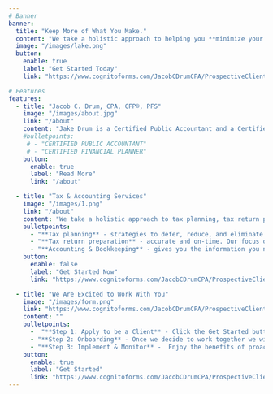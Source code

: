 ```yaml
---
# Banner
banner:
  title: "Keep More of What You Make."
  content: "We take a holistic approach to helping you **minimize your taxes and reach your financial goals.** We provide tax preparation and accounting services for small business owners, real estate investors, and anyone looking to reach financial independence."
  image: "/images/lake.png"
  button:
    enable: true
    label: "Get Started Today"
    link: "https://www.cognitoforms.com/JacobCDrumCPA/ProspectiveClientQuestionnaire"

# Features
features:
  - title: "Jacob C. Drum, CPA, CFP®, PFS"
    image: "/images/about.jpg"
    link: "/about"
    content: "Jake Drum is a Certified Public Accountant and a Certified Financial Planner® with vast experience in public accounting, tax advisory, and financial planning. His vision in founding Lakeview Tax Advisors is to build lifelong relationships with his clients and help them reach their financial goals. Lakeview focuses on clients who want to reach financial independence through entrepreneurship, real estate, and investing."
    #bulletpoints:
     # - "CERTIFIED PUBLIC ACCOUNTANT"
     # - "CERTIFIED FINANCIAL PLANNER"
    button:
      enable: true
      label: "Read More"
      link: "/about"

  - title: "Tax & Accounting Services"
    image: "/images/1.png"
    link: "/about"
    content: "We take a holistic approach to tax planning, tax return preparation, and accounting services."
    bulletpoints:
      - "**Tax planning** - strategies to defer, reduce, and eliminate taxes. We take a proactive approach to planning for the future to help you reach your financial goals."
      - "**Tax return preparation** - accurate and on-time. Our focus on tax planning and utilizing technology makes tax filing a simple process."
      - "**Accounting & Bookkeeping** - gives you the information you need to make strategic decisions, so you can focus on running your business."
    button:
      enable: false
      label: "Get Started Now"
      link: "https://www.cognitoforms.com/JacobCDrumCPA/ProspectiveClientQuestionnaire"

  - title: "We Are Excited to Work With You"
    image: "/images/form.png"
    link: "https://www.cognitoforms.com/JacobCDrumCPA/ProspectiveClientQuestionnaire"
    content: ""
    bulletpoints:
      -  "**Step 1: Apply to be a Client** - Click the Get Started button below to fill out an interest form. We will schedule a time to connect and ensure we are a good fit to work together."  
      - "**Step 2: Onboarding** - Once we decide to work together we will review your current tax situation and determine what your goals are moving forward."
      - "**Step 3: Implement & Monitor** -  Enjoy the benefits of proactive tax planning. We will communicate with you throughout the year to give you clarity about your tax situation and strategize ways for you to keep more of what you make."
    button:
      enable: true
      label: "Get Started"
      link: "https://www.cognitoforms.com/JacobCDrumCPA/ProspectiveClientQuestionnaire"
---
```

